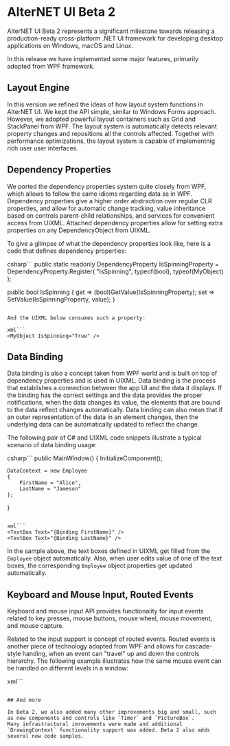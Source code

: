 # AlterNET UI Beta 2

AlterNET UI Beta 2 represents a significant milestone towards releasing a production-ready cross-platform
.NET UI framework for developing desktop applications on Windows, macOS and Linux.

In this release we have implemented some major features, primarily adopted from WPF framework.

## Layout Engine

In this version we refined the ideas of how layout system functions in AlterNET UI. We kept the API simple, similar to Windows Forms approach.
However, we adopted powerful layout containers such as Grid and StackPanel from WPF. The layout system is automatically detects relevant property changes
and repositions all the controls affected. Together with performance optimizations, the layout system is capable
of implementnig rich user user interfaces.

## Dependency Properties

We ported the dependency properties system quite closely from WPF, which allows to follow the same idioms regarding data as in WPF.
Dependency properties give a higher order abstraction over regular CLR properties, and allow for automatic change tracking,
value inheritance based on controls parent-child relationships, and services for convenient access from UIXML.
Attached dependency properties allow for setting extra properties on any DependencyObject from UIXML.

To give a glimpse of what the dependency properties look like, here is a code that defines dependency properties:

csharp```
public static readonly DependencyProperty IsSpinningProperty = DependencyProperty.Register(
    "IsSpinning", typeof(bool),
    typeof(MyObject)
    );

public bool IsSpinning
{
    get => (bool)GetValue(IsSpinningProperty);
    set => SetValue(IsSpinningProperty, value);
}
```

And the UIXML below consumes such a property:

xml```
<MyObject IsSpinning="True" />

```

## Data Binding

Data binding is also a concept taken from WPF world and is built on top of dependency properties and is used in UIXML.
Data binding is the process that establishes a connection between the app UI and the data it displays.
If the binding has the correct settings and the data provides the proper notifications, when the data changes its value,
the elements that are bound to the data reflect changes automatically. Data binding can also mean that if an outer representation
of the data in an element changes, then the underlying data can be automatically updated to reflect the change.

The following pair of C# and UIXML code snippets illustrate a typical scenario of data binding usage:

csharp```
public MainWindow()
{
    InitializeComponent();

    DataContext = new Employee
    {
        FirstName = "Alice",
        LastName = "Jameson"
    };
}
```

xml```
<TextBox Text="{Binding FirstName}" />
<TextBox Text="{Binding LastName}" />
```

In the sample above, the text boxes defined in UIXML get filled from the `Employee` object automatically.
Also, when user edits value of one of the text boxes, the corresponding `Employee` object properties get updated automatically.

## Keyboard and Mouse Input, Routed Events

Keyboard and mouse input API provides functionality for input events related to key presses, mouse buttons, mouse wheel, mouse movement, and mouse capture.

Related to the input support is concept of routed events. Routed events is another piece of technology adopted from WPF and allows for cascade-style handing, when an event
can "travel" up and down the controls hierarchy. The following example illustrates how the same mouse event can be handled on different levels in a window:

xml```
<StackPanel Orientation="Vertical" PreviewMouseDown="StackPanel_PreviewMouseDown" MouseDown="StackPanel_MouseDown">
	<Border MouseDown="Border_MouseDown">
		<Label Text="Click me." />
	</Border>
</StackPanel>
```

## And more

In Beta 2, we also added many other improvements big and small, such as new components and controls like `Timer` and `PictureBox`.
Many infrastractural imrovements were made and additional `DrawingContext` functionality support was added. Beta 2 also adds several new code samples.